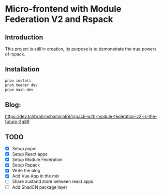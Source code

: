 # Micro-frontend with Module Federation V2 and Rspack

## Introduction

This project is still in creation, its purpose is to demonstrate the true powers of rspack.

## Installation

```bash
pnpm install
pnpm header dev
pnpm main dev

```

## Blog:

https://dev.to/ibrahimshamma99/rspack-with-module-federation-v2-is-the-future-3g89

## TODO

- [x] Setup pnpm
- [x] Setup React apps
- [x] Setup Module Federation
- [x] Setup Rspack
- [x] Write the blog
- [x] Add Vue App in the mix
- [ ] Share zustand store between react apps
- [ ] Add ShadCN package layer
